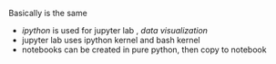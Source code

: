 Basically is the same
- *ipython* is used for jupyter lab , *data visualization*
- jupyter lab uses ipython kernel and bash kernel
- notebooks can be created in pure python, then copy to notebook
